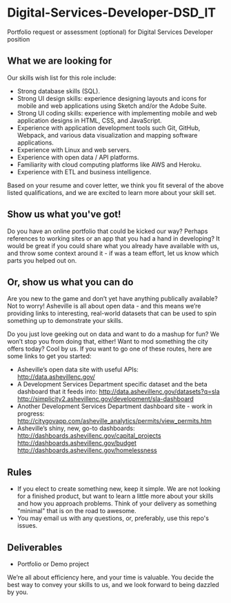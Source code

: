 # Digital-Services-Developer-DSD_IT
Portfolio request or assessment (optional) for Digital Services Developer position

## What we are looking for

Our skills wish list for this role include:

* Strong database skills (SQL).
* Strong UI design skills: experience designing layouts and icons for mobile and web applications using Sketch and/or the Adobe Suite.
* Strong UI coding skills: experience with implementing mobile and web application designs in HTML, CSS, and JavaScript.
* Experience with application development tools such Git, GitHub, Webpack, and various data visualization and mapping software applications.
* Experience with Linux and web servers.
* Experience with open data / API platforms.
* Familiarity with cloud computing platforms like AWS and Heroku.
* Experience with ETL and business intelligence.

Based on your resume and cover letter, we think you fit several of the above listed qualifications, and we are excited to learn more about your skill set.

## Show us what you've got!

Do you have an online portfolio that could be kicked our way?  Perhaps references to working sites or an app that you had a hand in developing?  It would be great if you could share what you already have available with us, and throw some context around it - if was a team effort, let us know which parts you helped out on.

## Or, show us what you can do

Are you new to the game and don’t yet have anything publically available?  Not to worry!  Asheville is all about open data - and this means we’re providing links to interesting, real-world datasets that can be used to spin something up to demonstrate your skills.

Do you just love geeking out on data and want to do a mashup for fun?  We won’t stop you from doing that, either!  Want to mod something the city offers today?  Cool by us.  If you want to go one of these routes, here are some links to get you started:

* Asheville’s open data site with useful APIs:	
http://data.ashevillenc.gov/
* A Development Services Department specific dataset and the beta dashboard that it feeds into:	
http://data.ashevillenc.gov/datasets?q=sla 
http://simplicity2.ashevillenc.gov/development/sla-dashboard
* Another Development Services Department dashboard site - work in progress:
http://citygovapp.com/asheville_analytics/permits/view_permits.htm
* Asheville’s shiny, new, go-to dashboards:
http://dashboards.ashevillenc.gov/capital_projects  
http://dashboards.ashevillenc.gov/budget
http://dashboards.ashevillenc.gov/homelessness

## Rules

* If you elect to create something new, keep it simple. We are not looking for a finished product, but want to learn a little more about your skills and how you approach problems. Think of your delivery as something "minimal" that is on the road to awesome.
* You may email us with any questions, or, preferably, use this repo's issues.

## Deliverables

* Portfolio or Demo project

We’re all about efficiency here, and your time is valuable.  You decide the best way to convey your skills to us, and we look forward to being dazzled by you.
